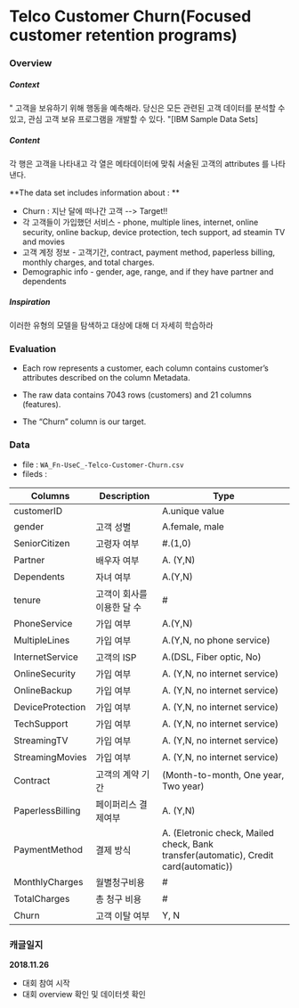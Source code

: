 # Telco Customer Churn(Focused customer retention programs)



### Overview

##### Context

" 고객을 보유하기 위해 행동을 예측해라. 당신은 모든 관련된 고객 데이터를 분석할 수 있고, 관심 고객 보유 프로그램을 개발할 수 있다.  "[IBM Sample Data Sets]

##### Content

각 행은 고객을 나타내고 각 열은 메타데이터에 맞춰 서술된 고객의 attributes 를 나타낸다. 

**The data set includes information about : **

* Churn : 지난 달에 떠나간 고객 --> Target!! 
* 각 고객들이 가입했던 서비스 - phone, multiple lines, internet, online security, online backup, device protection, tech support, ad steamin TV and movies
* 고객 계정 정보 - 고객기간,  contract, payment method, paperless billing, monthly charges, and total charges.
* Demographic info - gender, age, range, and if they have partner and dependents 

##### Inspiration

이러한 유형의 모델을 탐색하고 대상에 대해 더 자세히 학습하라



### Evaluation

- Each row represents a customer, each column contains customer’s attributes described on the column Metadata.

- The raw data contains 7043 rows (customers) and 21 columns (features).

- The “Churn” column is our target.



### Data

* file : ```WA_Fn-UseC_-Telco-Customer-Churn.csv```
* fileds : 

| Columns          | Description                | Type                                                         |
| ---------------- | -------------------------- | ------------------------------------------------------------ |
| customerID       |                            | A.unique value                                               |
| gender           | 고객 성별                  | A.female, male                                               |
| SeniorCitizen    | 고령자 여부                | #.(1,0)                                                      |
| Partner          | 배우자 여부                | A. (Y,N)                                                     |
| Dependents       | 자녀 여부                  | A.(Y,N)                                                      |
| tenure           | 고객이 회사를 이용한 달 수 | #                                                            |
| PhoneService     | 가입 여부                  | A.(Y,N)                                                      |
| MultipleLines    | 가입 여부                  | A.(Y,N, no phone service)                                    |
| InternetService  | 고객의 ISP                 | A.(DSL, Fiber optic, No)                                     |
| OnlineSecurity   | 가입 여부                  | A. (Y,N, no internet service)                                |
| OnlineBackup     | 가입 여부                  | A. (Y,N, no internet service)                                |
| DeviceProtection | 가입 여부                  | A. (Y,N, no internet service)                                |
| TechSupport      | 가입 여부                  | A. (Y,N, no internet service)                                |
| StreamingTV      | 가입 여부                  | A. (Y,N, no internet service)                                |
| StreamingMovies  | 가입 여부                  | A. (Y,N, no internet service)                                |
| Contract         | 고객의 계약 기간           | (Month-to-month, One year, Two year)                         |
| PaperlessBilling | 페이퍼리스 결제여부        | A. (Y,N)                                                     |
| PaymentMethod    | 결제 방식                  | A. (Eletronic check, Mailed check, Bank transfer(automatic), Credit card(automatic)) |
| MonthlyCharges   | 월별청구비용               | #                                                            |
| TotalCharges     | 총 청구 비용               | #                                                            |
| Churn            | 고객 이탈 여부             | Y, N                                                         |





### 캐글일지

**2018.11.26**

- 대회 참여 시작
- 대회 overview 확인 및 데이터셋 확인 

